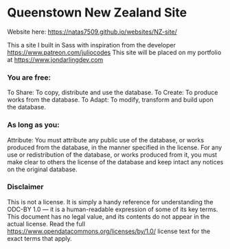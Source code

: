 # Queenstown New Zealand Site
 Website here: https://natas7509.github.io/websites/NZ-site/
 
 This a site I built in Sass with inspiration from the developer https://www.patreon.com/juliocodes
 This site will be placed on my portfolio at https://www.jondarlingdev.com
 
### You are free:
To Share: To copy, distribute and use the database.
To Create: To produce works from the database.
To Adapt: To modify, transform and build upon the database.
### As long as you:
Attribute: You must attribute any public use of the database, or works produced from the database, in the manner specified in the license. For any use or redistribution of the database, or works produced from it, you must make clear to others the license of the database and keep intact any notices on the original database.
### Disclaimer
This is not a license. It is simply a handy reference for understanding the ODC-BY 1.0 — it is a human-readable expression of some of its key terms. This document has no legal value, and its contents do not appear in the actual license. Read the full https://www.opendatacommons.org/licenses/by/1.0/ license text for the exact terms that apply.
